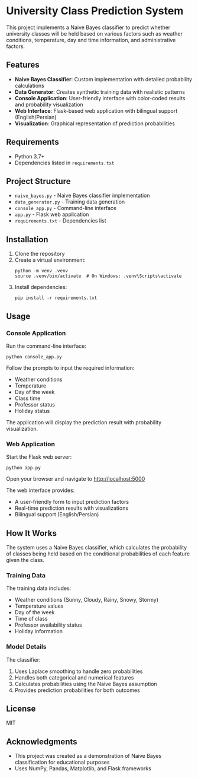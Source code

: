 # University Class Prediction System

This project implements a Naive Bayes classifier to predict whether university classes will be held based on various factors such as weather conditions, temperature, day and time information, and administrative factors.

## Features

- **Naive Bayes Classifier**: Custom implementation with detailed probability calculations
- **Data Generator**: Creates synthetic training data with realistic patterns
- **Console Application**: User-friendly interface with color-coded results and probability visualization
- **Web Interface**: Flask-based web application with bilingual support (English/Persian)
- **Visualization**: Graphical representation of prediction probabilities

## Requirements

- Python 3.7+
- Dependencies listed in `requirements.txt`

## Project Structure

- `naive_bayes.py` - Naive Bayes classifier implementation
- `data_generator.py` - Training data generation
- `console_app.py` - Command-line interface
- `app.py` - Flask web application
- `requirements.txt` - Dependencies list

## Installation

1. Clone the repository
2. Create a virtual environment:
   ```
   python -m venv .venv
   source .venv/bin/activate  # On Windows: .venv\Scripts\activate
   ```
3. Install dependencies:
   ```
   pip install -r requirements.txt
   ```

## Usage

### Console Application

Run the command-line interface:

```
python console_app.py
```

Follow the prompts to input the required information:
- Weather conditions
- Temperature
- Day of the week
- Class time
- Professor status
- Holiday status

The application will display the prediction result with probability visualization.

### Web Application

Start the Flask web server:

```
python app.py
```

Open your browser and navigate to [http://localhost:5000](http://localhost:5000)

The web interface provides:
- A user-friendly form to input prediction factors
- Real-time prediction results with visualizations
- Bilingual support (English/Persian)

## How It Works

The system uses a Naive Bayes classifier, which calculates the probability of classes being held based on the conditional probabilities of each feature given the class.

### Training Data

The training data includes:
- Weather conditions (Sunny, Cloudy, Rainy, Snowy, Stormy)
- Temperature values
- Day of the week
- Time of class
- Professor availability status
- Holiday information

### Model Details

The classifier:
1. Uses Laplace smoothing to handle zero probabilities
2. Handles both categorical and numerical features
3. Calculates probabilities using the Naive Bayes assumption
4. Provides prediction probabilities for both outcomes

## License

MIT

## Acknowledgments

- This project was created as a demonstration of Naive Bayes classification for educational purposes
- Uses NumPy, Pandas, Matplotlib, and Flask frameworks 